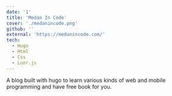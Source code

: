 ```yaml
---
date: '1'
title: 'Medan In Code'
cover: './medanincode.png'
github: ''
external: 'https://medanincode.com/'
tech:
  - Hugo
  - Html
  - Css
  - Lunr.js
---
```


A blog built with hugo to learn various kinds of web and mobile programming and have free book for you.
